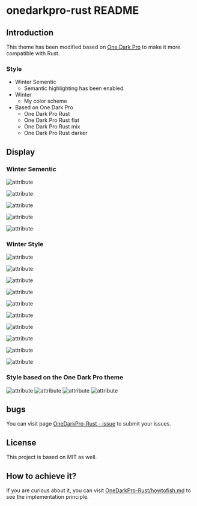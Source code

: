 # onedarkpro-rust README

## Introduction

This theme has been modified based on [One Dark Pro](https://github.com/Binaryify/OneDark-Pro) to make it more compatible with Rust.

### Style
- Winter Sementic
    - Semantic highlighting has been enabled.
- Winter
    - My color scheme
- Based on One Dark Pro
    - One Dark Pro Rust
    - One Dark Pro Rust flat
    - One Dark Pro Rust mix
    - One Dark Pro Rust darker

## Display
### Winter Sementic
![attribute](https://i.imgur.com/Pw0Cbxc.png)

![attribute](https://i.imgur.com/7RU8USV.png)

![attribute](https://i.imgur.com/hOiieTr.png)

![attribute](https://i.imgur.com/DxmpQA8.png)

![attribute](https://i.imgur.com/WHi9TKu.png)

### Winter Style
![attribute](https://i.imgur.com/ZNUgzUQ.png)

![attribute](https://i.imgur.com/zevhLKn.png)

![attribute](https://i.imgur.com/qthjKl0.png)

![attribute](https://i.imgur.com/4SCFtUQ.png)

![attribute](https://i.imgur.com/00XObyA.png)

![attribute](https://i.imgur.com/EMYU27e.png)

![attribute](https://i.imgur.com/XPv6aiM.png)

![attribute](https://i.imgur.com/5jPIS8u.png)

![attribute](https://i.imgur.com/6Iinl2a.png)

![attribute](https://i.imgur.com/l0Kii2a.png)

### Style based on the One Dark Pro theme
![attribute](https://i.imgur.com/v5EKISw.png)
![attribute](https://i.imgur.com/o8GpfOw.png)
![attribute](https://i.imgur.com/nZI3hia.png)
![attribute](https://i.imgur.com/RLhRMLk.png)

## bugs

You can visit page [OneDarkPro-Rust - issue](https://github.com/Jiashu-ht/OneDarkPro-Rust/issue) to submit your issues.

## License

This project is based on MIT as well.

## How to achieve it?

If you are curious about it, you can visit [OneDarkPro-Rust/howtofish.md](https://github.com/Jiashu-ht/OneDarkPro-Rust/blob/master/howtofish.md) to see the implementation principle.